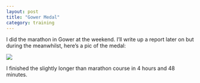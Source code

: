 ```yaml
---
layout: post
title: "Gower Medal"
category: training
---
```

I did the marathon in Gower at the weekend. I’ll write up a report later on but during the meanwhilst, here’s a pic of the medal:   

![](https://farm8.staticflickr.com/7527/15969349197_a8a77f2b9a_o.jpg)  

I finished the slightly longer than marathon course in 4 hours and 48 minutes.

